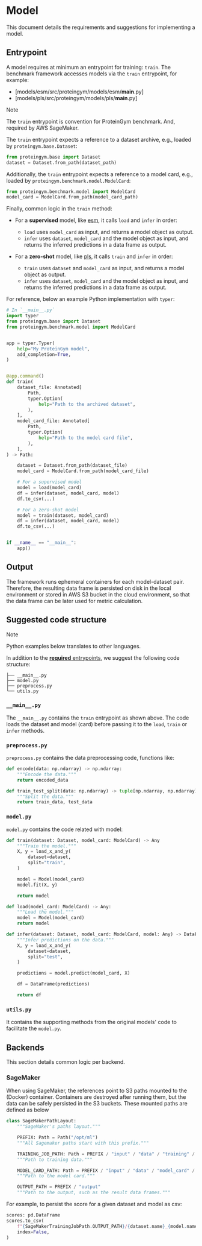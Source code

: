 # Model

This document details the requirements and suggestions for implementing a model.

## Entrypoint

A model requires at minimum an entrypoint for training: `train`.  The benchmark
framework accesses models via the `train` entrypoint, for example:
- [models/esm/src/proteingym/models/esm/__main__.py]
- [models/pls/src/proteingym/models/pls/__main__.py]

> [!NOTE]
> The `train` entrypoint is convention for ProteinGym benchmark. And, required
> by AWS SageMaker.

The `train` entrypoint expects a reference to a dataset archive, e.g., loaded by
`proteingym.base.Dataset`:

```python
from proteingym.base import Dataset
dataset = Dataset.from_path(dataset_path)
```

Additionally, the `train` entrypoint expects a reference to a model card, e.g., 
loaded by `proteingym.benchmark.model.ModelCard`:

```python
from proteingym.benchmark.model import ModelCard
model_card = ModelCard.from_path(model_card_path)
```

Finally, common logic in the `train` method:

- For a **supervised** model, like [esm](models/esm/), it calls `load` and `infer` in order: 
  - `load` uses `model_card` as input, and returns a model object as output.  
  - `infer` uses `dataset`, `model_card` and the model object as input, and returns the inferred predictions in a data frame as output.

- For a **zero-shot** model, like [pls](models/pls/), it calls `train` and `infer` in order:
    - `train` uses `dataset` and `model_card` as input, and returns a model object as output.
    - `infer` uses `dataset`, `model_card` and the model object as input, and returns the inferred predictions in a data frame as output.

For reference, below an example Python implementation with `typer`:

``` python
# In `__main__.py`
import typer
from proteingym.base import Dataset
from proteingym.benchmark.model import ModelCard


app = typer.Typer(
    help="My ProteinGym model",
    add_completion=True,
)


@app.command()
def train(
    dataset_file: Annotated[
        Path,
        typer.Option(
            help="Path to the archived dataset",
        ),
    ],
    model_card_file: Annotated[
        Path,
        typer.Option(
            help="Path to the model card file",
        ),
    ],
) -> Path:

    dataset = Dataset.from_path(dataset_file)
    model_card = ModelCard.from_path(model_card_file)

    # For a supervised model
    model = load(model_card)
    df = infer(dataset, model_card, model)
    df.to_csv(...)

    # For a zero-shot model
    model = train(dataset, model_card)
    df = infer(dataset, model_card, model)
    df.to_csv(...)


if __name__ == "__main__":
    app()

```

## Output

The framework runs ephemeral containers for each model-dataset pair. Therefore,
the resulting data frame is persisted on disk in the local environment or stored
in AWS S3 bucket in the cloud environment, so that the data frame can be later used
for metric calculation.

## Suggested code structure

> [!NOTE]
> Python examples below translates to other languages.

In addition to the [**required** entrypoints](#entrypoints), we suggest the
following code structure:

``` tree
├── __main__.py
├── model.py
├── preprocess.py
└── utils.py
```

### `__main__.py` 

The `__main__.py` contains the `train` entrypoint as shown above.
The code loads the dataset and model (card) before passing it to the `load`, `train`
or `infer` methods.

### `preprocess.py`

`preprocess.py` contains the data preprocessing code, functions like:

``` python
def encode(data: np.ndarray) -> np.ndarray:
    """Encode the data."""
    return encoded_data
```

``` python
def train_test_split(data: np.ndarray) -> tuple[np.ndarray, np.ndarray]:
    """Split the data."""
    return train_data, test_data
```

### `model.py`

`model.py` contains the code related with model:

``` python
def train(dataset: Dataset, model_card: ModelCard) -> Any
    """Train the model."""
    X, y = load_x_and_y(
        dataset=dataset,
        split="train",
    )

    model = Model(model_card)
    model.fit(X, y)

    return model
```

``` python
def load(model_card: ModelCard) -> Any:
    """Load the model."""
    model = Model(model_card)
    return model
```

``` python
def infer(dataset: Dataset, model_card: ModelCard, model: Any) -> DataFrame:
    """Infer predictions on the data."""
    X, y = load_x_and_y(
        dataset=dataset,
        split="test",
    )

    predictions = model.predict(model_card, X)

    df = DataFrame(predictions)

    return df
```

### `utils.py`

It contains the supporting methods from the original models' code to facilitate
the `model.py`.

## Backends

This section details common logic per backend.

### SageMaker 

When using SageMaker, the references point to S3 paths mounted to the (Docker)
container. Containers are destroyed after running them, but the data can be
safely persisted in the S3 buckets. These mounted paths are defined as below

```python
class SageMakerPathLayout:
    """SageMaker's paths layout."""

    PREFIX: Path = Path("/opt/ml")
    """All Sagemaker paths start with this prefix."""

    TRAINING_JOB_PATH: Path = PREFIX / "input" / "data" / "training" / "dataset.zip"
    """Path to training data."""

    MODEL_CARD_PATH: Path = PREFIX / "input" / "data" / "model_card" / "README.md"
    """Path to the model card."""

    OUTPUT_PATH = PREFIX / "output"
    """Path to the output, such as the result data frames."""
```

For example, to persist the score for a given dataset and model as csv:

``` python
scores: pd.DataFrame
scores.to_csv(
    f"{SageMakerTrainingJobPath.OUTPUT_PATH}/{dataset.name}_{model.name}.csv",
    index=False,
)
```
